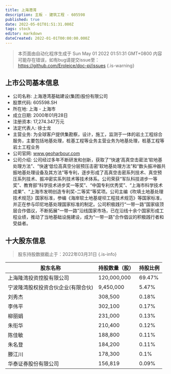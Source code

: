 ```yaml
---
title: 上海港湾
description: 主板 - 建筑工程 - 605598
published: true
date: 2022-05-01T01:51:31.000Z
tags: stock
editor: markdown
dateCreated: 2022-01-01T00:00:00.000Z
---
```


> 本页面由自动化程序生成于 Sun May 01 2022 01:51:31 GMT+0800
> 内容可能存在错误，如有bug请提交issue至：https://github.com/Eroleice/doc-pi/issues
{.is-warning}

## 上市公司基本信息
- 公司名称: 上海港湾基础建设(集团)股份有限公司
- 股票代码: 605598.SH
- 所在地: 上海 - 上海市
- 成立日期: 2000年01月28日
- 注册资本: 17,274.347万元
- 法定代表人: 徐士龙
- 主营业务: 为全球客户提供集勘察，设计，施工，监测于一体的岩土工程综合服务，主要包括地基处理，桩基工程等业务主营业务为地基处理，桩基工程等岩土工程业务
- 公司官网: www.geoharbour.com
- 公司介绍: 公司经过多年不断研发和创新，获取了“快速‘高真空击密法’软地基处理方法”、“快速‘低位高真空分层预压击密’软地基处理方法”和“数头振冲器共振地基处理设备及其方法”等专利，逐步形成了高真空击密系列技术、真空预压系列技术、振冲密实系列技术等技术体系。公司荣获“军队科技进步一等奖”、教育部“科学技术进步奖一等奖”、“中国专利优秀奖”、“上海市科学技术成果”、“上海市发明创造专利奖-二等奖”等奖项。公司主编《吹填土地基处理技术规范》国家标准，参编《海岸软土地基堤坝工程技术规范》等国家标准，并正在参与印尼地基处理国家标准的制定。公司积极践行“一带一路”国家级顶层合作倡议，不断拓展“一带一路”沿线国家市场，已在沿线十余个国家形成工程业绩，推动了当地基础设施建设，成为“一带一路”合作倡议的积极践行者和受益者。


## 十大股东信息
> 股东持股数据截止于：2022年03月31日
{.is-info}

| 股东名称 | 持股数量（股） | 持股比例 |
| --- | --- | --- |
| 上海隆湾投资控股有限公司 | 120,000,000 | 69.47% |
| 宁波隆湾股权投资合伙企业(有限合伙) | 9,450,000 | 5.47% |
| 刘秀杰 | 308,500 | 0.18% |
| 李伟平 | 302,100 | 0.17% |
| 柳丽娟 | 231,000 | 0.13% |
| 朱衔华 | 210,400 | 0.12% |
| 陈佳敏 | 188,800 | 0.11% |
| 朱名登 | 184,200 | 0.11% |
| 滕江川 | 178,300 | 0.1% |
| 华泰证券股份有限公司 | 156,819 | 0.09% |




